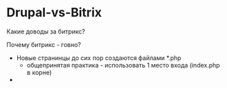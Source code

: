 # Drupal-vs-Bitrix

Какие доводы за битрикс?


Почему битрикс - говно?
* Новые странинцы до сих пор создаются файлами *.php
  - общепринятая практика - использовать 1 место входа (index.php в корне)
* 
